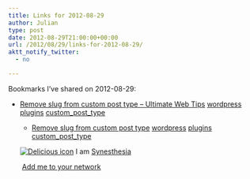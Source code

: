 ```yaml
---
title: Links for 2012-08-29
author: Julian
type: post
date: 2012-08-29T21:00:00+00:00
url: /2012/08/29/links-for-2012-08-29/
aktt_notify_twitter:
  - no

---
```

Bookmarks I&#8217;ve shared on 2012-08-29:

  * [Remove slug from custom post type &#8211; Ultimate Web Tips][1] 
    [wordpress][2] [plugins][3] [custom\_post\_type][4] </li> 
    
      * [Remove slug from custom post type][5] 
        [wordpress][2] [plugins][3] [custom\_post\_type][4] </li> </ul> 
        
        <p class="deliciouslink">
          <a href="http://del.icio.us/synesthesia" title="See all my bookmarks on del.icio.us"><img src="https://www.synesthesia.co.uk/images/deliciousicon.jpg" alt="Delicious icon" /></a>&nbsp;I am <a href="http://del.icio.us/synesthesia" title="See all my bookmarks on del.icio.us">Synesthesia</a>
        </p>
        
        <p class="deliciouslink">
          <a href="http://del.icio.us/network?add=synesthesia" title="Add me to your del.icio.us network"><img src="https://www.synesthesia.co.uk/images/add.gif" alt="" /></a>&nbsp;<a href="http://del.icio.us/network?add=synesthesia" title="Add me to your del.icio.us network">Add me to your network</a>
        </p>

 [1]: http://www.ultimatewebtips.com/remove-slug-from-custom-post-type/
 [2]: http://www.delicious.com/synesthesia/wordpress
 [3]: http://www.delicious.com/synesthesia/plugins
 [4]: http://www.delicious.com/synesthesia/custom_post_type
 [5]: http://wordpress.org/extend/plugins/remove-slug-from-custom-post-type/